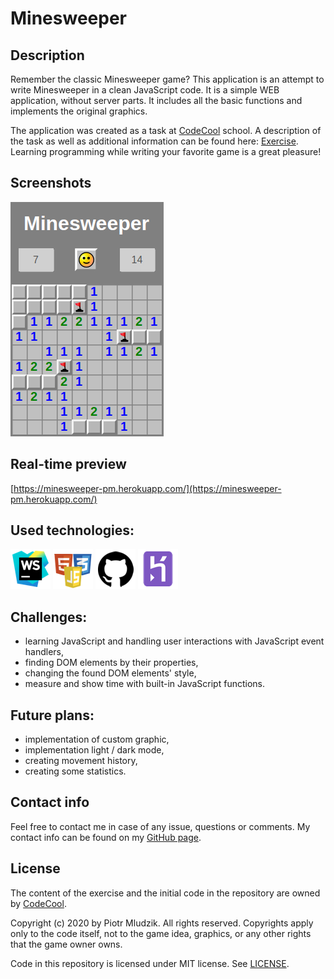 # Minesweeper


## Description
Remember the classic Minesweeper game? This application is an attempt to write Minesweeper in a clean JavaScript code.
It is a simple WEB application, without server parts. It includes all the basic functions and implements the original
graphics.

The application was created as a task at [CodeCool](https://codecool.com/en/) school. A description of the task
as well as additional information can be found here: [Exercise](https://github.com/piotrmludzik/api-wars/wiki/Exercise).
Learning programming while writing your favorite game is a great pleasure!


## Screenshots
![application preview](readme_res/preview.png)


## Real-time preview
[https://minesweeper-pm.herokuapp.com/](https://minesweeper-pm.herokuapp.com/)


## Used technologies:
[![WebStorm](readme_res/technologies/webstorm.png)](https://www.jetbrains.com/webstorm/)
[![HTML+CSS+JavaScript](readme_res/technologies/html_css_js.png)](https://developer.mozilla.org/en-US/docs/Web)
[![GitHub](readme_res/technologies/github.png)](https://github.com/)
[![Heroku](readme_res/technologies/heroku.png)](https://www.heroku.com/)


## Challenges:
- learning JavaScript and handling user interactions with JavaScript event handlers,
- finding DOM elements by their properties,
- changing the found DOM elements' style,
- measure and show time with built-in JavaScript functions.


## Future plans:
- implementation of custom graphic,
- implementation light / dark mode,
- creating movement history,
- creating some statistics.


## Contact info
Feel free to contact me in case of any issue, questions or comments.
My contact info can be found on my [GitHub page](https://github.com/piotrmludzik).


## License
The content of the exercise and the initial code in the repository are owned by [CodeCool](https://codecool.com/en/).

Copyright (c) 2020 by Piotr Mludzik. All rights reserved. Copyrights apply only to the code itself,
not to the game idea, graphics, or any other rights that the game owner owns.

Code in this repository is licensed under MIT license. See [LICENSE](https://github.com/piotrmludzik/api-wars/blob/master/LICENSE).

